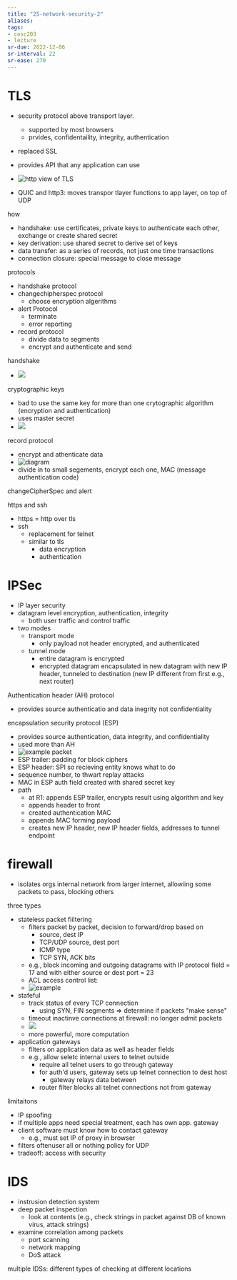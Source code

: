 ```yaml
---
title: "25-network-security-2"
aliases: 
tags: 
- cosc203
- lecture
sr-due: 2022-12-06
sr-interval: 22
sr-ease: 270
---
```



# TLS
- security protocol above transport layer.
	- supported by most browsers
	- prvides, confidentaility, integrity, authentication
- replaced SSL

- provides API that any application can use
- ![http view of TLS](https://i.imgur.com/c68ksNH.png)
- QUIC and http3: moves transpor tlayer functions to app layer, on top of UDP

how
- handshake: use certificates, private keys to authenticate each other, exchange or create shared secret
- key derivation: use shared secret to derive set of keys
- data transfer: as a series of records, not just one time transactions
- connection closure: special message to close message


protocols
- handshake protocol
- changechipherspec protocol
	- choose encryption algerithms
- alert Protocol
	- terminate
	- error reporting
- record protocol
	- divide data to segments
	- encrypt and authenticate and send

handshake
- ![](https://i.imgur.com/ROiKXo9.png)

cryptographic keys
- bad to use the same key for more than one crytographic algorithm (encryption and authentication)
- uses master secret
- ![](https://i.imgur.com/ZBiTZsk.png)

record protocol
- encrypt and athenticate data
- ![diagram](https://i.imgur.com/xbM5vm7.png) 
- divide in to small segements, encrypt each one, MAC (message authentication code)

changeCipherSpec and alert


https and ssh
- https = http over tls
- ssh
	- replacement for telnet
	- similar to tls
		- data encryption
		- authentication

# IPSec
- IP layer security
- datagram level encryption, authentication, integrity
	- both user traffic and control traffic
- two modes
	- transport mode
		- only payload not header encrypted, and authenticated
	- tunnel mode
		- entire datagram is encrypted
		- encrypted datagram encapsulated in new datagram with new IP header, tunneled to destination (new IP different from first e.g., next router)

Authentication header (AH) protocol
- provides source authenticatio and data inegrity not confidentiality

encapsulation security protocol (ESP)
- provides source authentication, data integrity, and confidentiality
- used more than AH
- ![example packet](https://i.imgur.com/yCRWmZH.png)
- ESP trailer: padding for block ciphers
- ESP header: SPI so recieving entity knows what to do
- sequence number, to thwart replay attacks
- MAC in ESP auth field created with shared secret key
- path
	- at R1: appends ESP trailer, encrypts result using algorithm and key
	- appends header to front
	- created authentication MAC
	- appends MAC forming payload
	- creates new IP header, new IP header fields, addresses to tunnel endpoint

# firewall
- isolates orgs internal network from larger internet, allowiing some packets to pass, blocking others

three types
- stateless packet fiiltering
	- filters packet by packet, decision to forward/drop based on
		- source, dest IP
		- TCP/UDP source, dest port
		- ICMP type
		- TCP SYN, ACK bits
	- e.g., block incoming and outgoing datagrams with IP protocol field = 17 and with either source or dest port = 23
	- ACL access control list:
	- ![example](https://i.imgur.com/40mYTDp.png)
- stafeful
	- track status of every TCP connection
		- using SYN, FIN segments => determine if packets "make sense"
	- timeout inactinve connections at firewall: no longer admit packets
	- ![](https://i.imgur.com/iytmCh7.png)
	- more powerful, more computation
- application gateways
	- filters on application data as well as header fields
	- e.g., allow seletc internal users to telnet outside
		- require all telnet users to go through gateway
		- for auth'd users, gateway sets up telnet connection to dest host
			- gateway relays data between
		- router filter blocks all telnet connections not from gateway

limitaitons
- IP spoofing
- if multiple apps need special treatment, each has own app. gateway
- client software must know how to contact gateway
	- e.g., must set IP of proxy in browser
- filters oftenuser all or nothing policy for UDP
- tradeoff: access with security

# IDS
- instrusion detection system
- deep packet inspection
	- look at contents (e.g., check strings in packet against DB of known virus, attack strings)
- examine correlation among packets
	- port scanning
	- network mapping
	- DoS attack

multiple IDSs: different types of checking at different locations